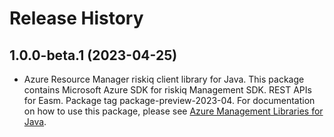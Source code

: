 # Release History

## 1.0.0-beta.1 (2023-04-25)

- Azure Resource Manager riskiq client library for Java. This package contains Microsoft Azure SDK for riskiq Management SDK. REST APIs for Easm. Package tag package-preview-2023-04. For documentation on how to use this package, please see [Azure Management Libraries for Java](https://aka.ms/azsdk/java/mgmt).
